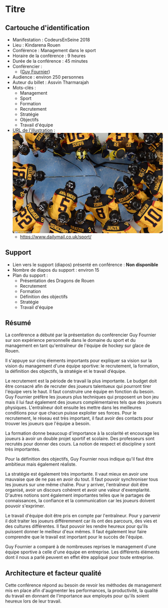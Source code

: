 # Titre

## Cartouche d'identification

- Manifestation : CodeursEnSeine 2018
- Lieu : Kindarena Rouen
- Conférence : Management dans le sport
- Horaire de la conférence : 9 heures
- Durée de la conférence : 45 minutes
- Conférencier :
  - ([Guy Fournier](https://fr.wikipedia.org/wiki/Guy_Fournier_(hockey_sur_glace)))
- Audience : environ 250 personnes
- Auteur du billet : Assvin Tharmarajah
- Mots-clés :
  - Management
  - Sport 
  - Formation
  - Recrutement
  - Stratégie
  - Objectifs
  - Travail d'équipe
 - [URL de l'illustration](https://www.dailymail.co.uk/sport/article-2556692/Sport-images-day-Our-picture-editors-selection-Feb-11.html)  : ![Ice Hockey](ice_hockey.jpg)
   - https://www.dailymail.co.uk/sport/

## Support
- Lien vers le support (diapos) présenté en conférence : **Non disponible**
- Nombre de diapos du support : environ 15
- Plan du support :
  - Présentation des Dragons de Rouen
  - Recrutement
  - Formation
  - Définition des objectifs
  - Stratégie
  - Travail d'équipe

## Résumé

La conférence a débuté par la présentation du conférencier Guy Fournier sur son expérience personnelle dans le domaine du sport et du management en tant qu'entraîneur de l'équipe de hockey sur glace de Rouen.

Il s'appuye sur cinq élements importants pour expliquer sa vision sur la vision du management d'une équipe sportive: le recrutement, la formation, la définition des objectifs, la stratégie et le travail d’équipe.

Le recrutement est la période de travail la plus importante. Le budget doit être consacré afin de recruter des joueurs talentueux qui pourront tirer l'équipe vers le haut. Il faut construire une équipe en fonction du besoin. Guy Fournier préfère les joueurs plus techniques qui proposent un bon jeu mais il lui faut également des joueurs complémentaires tels que des joueurs physiques. L'entraîneur doit ensuite les mettre dans les meilleures conditions pour que chacun puisse exploiter ses forces. Pour le recrutement, le réseau est très important, il faut avoir des contacts pour trouver les joueurs que l'équipe a besoin.

La formation donne beaucoup d'importance à la scolarité et encourage les joueurs à avoir un double projet sportif et scolaire. Des professeurs sont recrutés pour donner des cours. La notion de respect et discipline y sont très importantes.

Pour la définition des objectifs, Guy Fournier nous indique qu'il faut être ambitieux mais également réaliste.

La stratégie est également très importante. Il vaut mieux en avoir une mauvaise que de ne pas en avoir du tout. Il faut pouvoir synchroniser tous les joueurs sur une même chaîne. Pour y arriver, l'entraîneur doit être organisé, avoir un discours cohérent et avoir une valeur d'exemplarité.
D'autres notions sont également importantes telles que le partages de connaissances, la confiance et la communication car les joueurs doivent pouvoir s'exprimer.

Le travail d'équipe doit être pris en compte par l'entraîneur. Pour y parvenir il doit traiter les joueurs différemment car ils ont des parcours, des vies et des cultures différentes. Il faut pouvoir les rendre heureux pour qu'ils puissent donner le meilleur d'eux mêmes. Il faut également leur faire comprendre que le travail est important pour le succès de l'équipe.

Guy Fournier a comparé à de nombreuses reprises le management d'une équipe sportive à celle d'une équipe en entreprise. Les différents éléments dont il nous a parlé peuvent en effet être appliqué pour toute entreprise.

## Architecture et facteur qualité

Cette conférence répond au besoin de revoir les méthodes de management mis en place afin d'augmenter les performances, la productivité, la qualité du travail en donnant de l'importance aux employés pour qu'ils soient heureux lors de leur travail.

